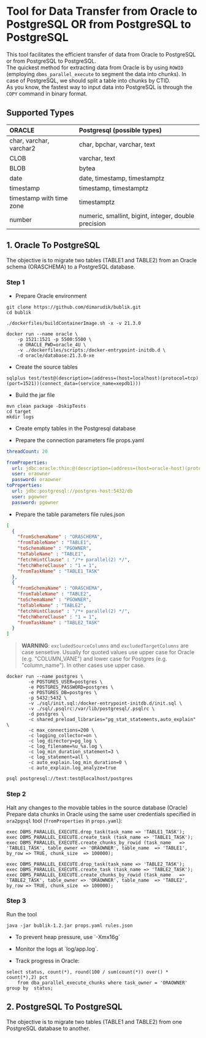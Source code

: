
# Tool for Data Transfer from Oracle to PostgreSQL OR from PostgreSQL to PostgreSQL

This tool facilitates the efficient transfer of data from Oracle to PostgreSQL or from PostgreSQL to PostgreSQL.<br>
The quickest method for extracting data from Oracle is by using `ROWID` (employing `dbms_parallel_execute` to segment the data into chunks). 
In case of PostgreSQL, we should split a table into chunks by CTID.<br>
As you know, the fastest way to input data into PostgreSQL is through the `COPY` command in binary format.

## Supported Types
| ORACLE                   | Postgresql (possible types)                          |
|:-------------------------|:-----------------------------------------------------|
| char, varchar, varchar2  | char, bpchar, varchar, text                          |
| CLOB                     | varchar, text                                        |
| BLOB                     | bytea                                                |
| date                     | date, timestamp, timestamptz                         |
| timestamp                | timestamp, timestamptz                               |
| timestamp with time zone | timestamptz                                          |
| number                   | numeric, smallint, bigint, integer, double precision |

## 1. Oracle To PostgreSQL
The objective is to migrate two tables (TABLE1 and TABLE2) from an Oracle schema (ORASCHEMA) to a PostgreSQL database.



### Step 1

<ul><li>Prepare Oracle environment</li></ul>

```
git clone https://github.com/dimarudik/bublik.git
cd bublik
```

```
./dockerfiles/buildContainerImage.sh -x -v 21.3.0
```

```
docker run --name oracle \
    -p 1521:1521 -p 5500:5500 \
    -e ORACLE_PWD=oracle_4U \
    -v ./dockerfiles/scripts:/docker-entrypoint-initdb.d \
    -d oracle/database:21.3.0-xe
```

<ul><li>Create the source tables</li></ul>

```
sqlplus test/test@(description=(address=(host=localhost)(protocol=tcp)(port=1521))(connect_data=(service_name=xepdb1)))
```

<ul><li>Build the jar file</li></ul>

```shell
mvn clean package -DskipTests
cd target
mkdir logs
```

<ul><li>Create empty tables in the Postgresql database</li></ul>
<ul><li>Prepare the connection parameters file props.yaml</li></ul>

```yaml
threadCount: 20

fromProperties:
  url: jdbc:oracle:thin:@(description=(address=(host=oracle-host)(protocol=tcp)(port=1521))(connect_data=(service_name=ORA)))
  user: oraowner
  password: oraowner
toProperties:
  url: jdbc:postgresql://postgres-host:5432/db
  user: pgowner
  password: pgowner
```


<ul><li>Prepare the table parameters file rules.json</li></ul>

```json
[
  { 
    "fromSchemaName" : "ORASCHEMA", 
    "fromTableName" : "TABLE1", 
    "toSchemaName" : "PGOWNER", 
    "toTableName" : "TABLE1", 
    "fetchHintClause" : "/*+ parallel(2) */", 
    "fetchWhereClause" : "1 = 1", 
    "fromTaskName" : "TABLE1_TASK"
  },
  {
    "fromSchemaName" : "ORASCHEMA",
    "fromTableName" : "TABLE2",
    "toSchemaName" : "PGOWNER",
    "toTableName" : "TABLE2",
    "fetchHintClause" : "/*+ parallel(2) */",
    "fetchWhereClause" : "1 = 1",
    "fromTaskName" : "TABLE2_TASK"
  }
]
```
>  **WARNING**: `excludedSourceColumns` and `excludedTargetColumns` are case sensetive. Usually for quoted values use upper case for Oracle (e.g. "COLUMN_VANE") and lower case for Postgres (e.g. "column_name"). In other cases use upper case.


```
docker run --name postgres \
        -e POSTGRES_USER=postgres \
        -e POSTGRES_PASSWORD=postgres \
        -e POSTGRES_DB=postgres \
        -p 5432:5432 \
        -v ./sql/init.sql:/docker-entrypoint-initdb.d/init.sql \
        -v ./sql/.psqlrc:/var/lib/postgresql/.psqlrc \
        -d postgres \
        -c shared_preload_libraries="pg_stat_statements,auto_explain" \
        -c max_connections=200 \
        -c logging_collector=on \
        -c log_directory=pg_log \
        -c log_filename=%u_%a.log \
        -c log_min_duration_statement=3 \
        -c log_statement=all \
        -c auto_explain.log_min_duration=0 \
        -c auto_explain.log_analyze=true
```

```
psql postgresql://test:test@localhost/postgres
```

### Step 2
Halt any changes to the movable tables in the source database (Oracle)<br>
Prepare data chunks in Oracle using the same user credentials specified in `ora2pgsql` tool (`fromProperties` in `props.yaml`):

```
exec DBMS_PARALLEL_EXECUTE.drop_task(task_name => 'TABLE1_TASK');
exec DBMS_PARALLEL_EXECUTE.create_task (task_name => 'TABLE1_TASK');
exec DBMS_PARALLEL_EXECUTE.create_chunks_by_rowid (task_name   => 'TABLE1_TASK', table_owner => 'ORAOWNER', table_name  => 'TABLE1', by_row => TRUE, chunk_size  => 100000);

exec DBMS_PARALLEL_EXECUTE.drop_task(task_name => 'TABLE2_TASK');
exec DBMS_PARALLEL_EXECUTE.create_task (task_name => 'TABLE2_TASK');
exec DBMS_PARALLEL_EXECUTE.create_chunks_by_rowid (task_name   => 'TABLE2_TASK', table_owner => 'ORAOWNER', table_name  => 'TABLE2', by_row => TRUE, chunk_size  => 100000);
```

### Step 3
Run the tool
```
java -jar bublik-1.2.jar props.yaml rules.json 
```

<ul><li>To prevent heap pressure, use `-Xmx16g`</li></ul>
<ul><li>Monitor the logs at `log/app.log`.</li></ul>
<ul><li>Track progress in Oracle:</li></ul>

```
select status, count(*), round(100 / sum(count(*)) over() * count(*),2) pct 
    from dba_parallel_execute_chunks where task_owner = 'ORAOWNER' group by  status;
```

## 2. PostgreSQL To PostgreSQL
The objective is to migrate two tables (TABLE1 and TABLE2) from one PostgreSQL database to another.

